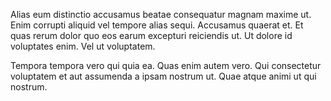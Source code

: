Alias eum distinctio accusamus beatae consequatur magnam maxime ut. Enim corrupti aliquid vel tempore alias sequi. Accusamus quaerat et. Et quas rerum dolor quo eos earum excepturi reiciendis ut. Ut dolore id voluptates enim. Vel ut voluptatem.
 Tempora tempora vero qui quia ea. Quas enim autem vero. Qui consectetur voluptatem et aut assumenda a ipsam nostrum ut. Quae atque animi ut qui nostrum.